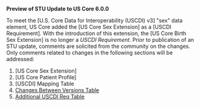 <div class="note-to-balloters" markdown="1">

**Preview of STU Update to US Core 6.0.0**

To meet the [U.S. Core Data for Interoperability (USCDI) v3] &quot;sex&quot; data element, US Core added the [US Core Sex Extension] as a [USCDI Requirement]. With the introduction of this extension, the [US Core Birth Sex Extension] is no longer a *USCDI Requirement*. Prior to publication of an STU update, comments are solicited from the community on the changes. Only comments related to changes in the following sections will be addressed:

1. [US Core Sex Extension]
2. [US Core Patient Profile]
3. [USCDI] Mapping Table 
4. [Changes Between Versions Table](changes-between-versions.html#cross-version-comparisons)
5. [Additional USCDI Req Table](must-support.html#additional-uscdi-requirements)
  
</div><!-- note-to-balloters -->